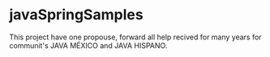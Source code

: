 javaSpringSamples
=================
This project have one propouse, forward all help recived for many years for communit's JAVA MÉXICO and JAVA HISPANO.

